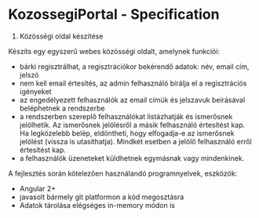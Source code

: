 # KozossegiPortal - Specification

1. Közösségi oldal készítése

Készíts egy egyszerű webes közösségi oldalt, amelynek funkciói:
- bárki regisztrálhat, a regisztrációkor bekérendő adatok: név, email cím, jelszó
- nem kell email értesítés, az admin felhasználó bírálja el a regisztrációs igényeket
- az engedélyezett felhasználók az email címük és jelszavuk beírásával beléphetnek a rendszerbe
- a rendszerben szereplő felhasználókat listázhatják és ismerősnek jelölhetik. Az ismerősnek jelölésről a másik felhasználó értesítést kap. Ha legközelebb belép, eldöntheti, hogy elfogadja-e az ismerősnek jelölést (vissza is utasíthatja). Mindkét esetben a jelölő felhasználó erről értesítést kap.
- a felhasználók üzeneteket küldhetnek egymásnak vagy mindenkinek.

A fejlesztés során kötelezően használandó programnyelvek, eszközök:
- Angular 2+
- javasolt bármely git platformon a kód megosztásra
- Adatok tárolása elégséges in-memory módon is
